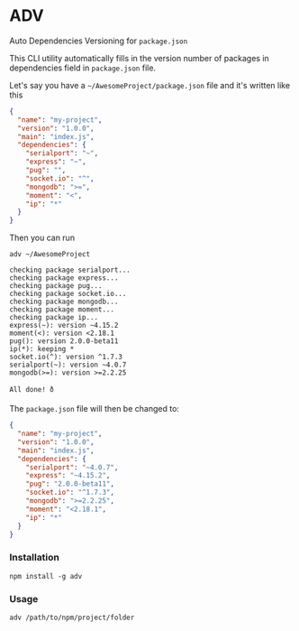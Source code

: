 # ADV
Auto Dependencies Versioning for `package.json`

This CLI utility automatically fills in the version number of packages in dependencies field in `package.json` file.

Let's say you have a `~/AwesomeProject/package.json` file and it's written like this

```json
{
  "name": "my-project",
  "version": "1.0.0",
  "main": "index.js",
  "dependencies": {
  	"serialport": "~",
  	"express": "~",
  	"pug": "",
  	"socket.io": "^",
  	"mongodb": ">=",
  	"moment": "<",
    "ip": "*"
  }
}
```

Then you can run

```
adv ~/AwesomeProject

checking package serialport...
checking package express...
checking package pug...
checking package socket.io...
checking package mongodb...
checking package moment...
checking package ip...
express(~): version ~4.15.2
moment(<): version <2.18.1
pug(): version 2.0.0-beta11
ip(*): keeping *
socket.io(^): version ^1.7.3
serialport(~): version ~4.0.7
mongodb(>=): version >=2.2.25

All done! ð
```

The `package.json` file will then be changed to:

```json
{
  "name": "my-project",
  "version": "1.0.0",
  "main": "index.js",
  "dependencies": {
    "serialport": "~4.0.7",
    "express": "~4.15.2",
    "pug": "2.0.0-beta11",
    "socket.io": "^1.7.3",
    "mongodb": ">=2.2.25",
    "moment": "<2.18.1",
    "ip": "*"
  }
}
```

### Installation
```
npm install -g adv
```

### Usage
```
adv /path/to/npm/project/folder
```
